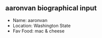 ## aaronvan biographical input

- Name: aaronvan
- Location: Washington State
- Fav Food: mac & cheese
